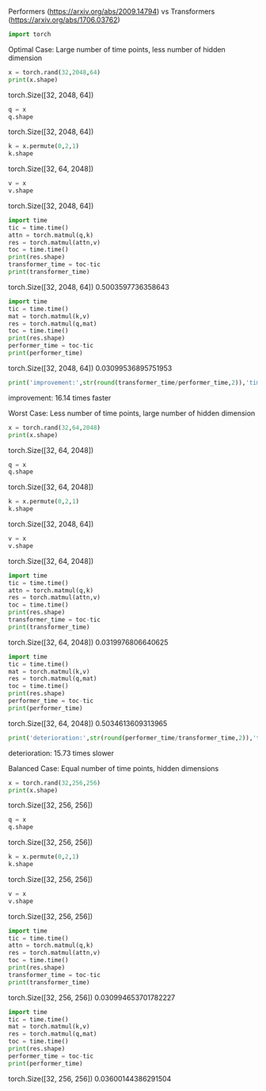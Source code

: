 Performers (https://arxiv.org/abs/2009.14794) vs Transformers (https://arxiv.org/abs/1706.03762)

```python
import torch
```
Optimal Case: Large number of time points, less number of hidden dimension


```python
x = torch.rand(32,2048,64)
print(x.shape)
```

torch.Size([32, 2048, 64])
    


```python
q = x
q.shape
```




torch.Size([32, 2048, 64])




```python
k = x.permute(0,2,1)
k.shape
```




torch.Size([32, 64, 2048])




```python
v = x
v.shape
```




torch.Size([32, 2048, 64])




```python
import time
tic = time.time()
attn = torch.matmul(q,k)
res = torch.matmul(attn,v)
toc = time.time()
print(res.shape)
transformer_time = toc-tic
print(transformer_time)
```

torch.Size([32, 2048, 64])
0.5003597736358643
    


```python
import time
tic = time.time()
mat = torch.matmul(k,v)
res = torch.matmul(q,mat)
toc = time.time()
print(res.shape)
performer_time = toc-tic
print(performer_time)
```

torch.Size([32, 2048, 64])
0.03099536895751953
    


```python
print('improvement:',str(round(transformer_time/performer_time,2)),'times faster')
```

improvement: 16.14 times faster
    

Worst Case: Less number of time points, large number of hidden dimension


```python
x = torch.rand(32,64,2048)
print(x.shape)
```

torch.Size([32, 64, 2048])
    


```python
q = x
q.shape
```



torch.Size([32, 64, 2048])




```python
k = x.permute(0,2,1)
k.shape
```




torch.Size([32, 2048, 64])




```python
v = x
v.shape
```




torch.Size([32, 64, 2048])




```python
import time
tic = time.time()
attn = torch.matmul(q,k)
res = torch.matmul(attn,v)
toc = time.time()
print(res.shape)
transformer_time = toc-tic
print(transformer_time)
```

torch.Size([32, 64, 2048])
0.0319976806640625
    


```python
import time
tic = time.time()
mat = torch.matmul(k,v)
res = torch.matmul(q,mat)
toc = time.time()
print(res.shape)
performer_time = toc-tic
print(performer_time)
```

torch.Size([32, 64, 2048])
0.5034613609313965
    


```python
print('deterioration:',str(round(performer_time/transformer_time,2)),'times slower')
```

deterioration: 15.73 times slower
    

Balanced Case: Equal number of time points, hidden dimensions


```python
x = torch.rand(32,256,256)
print(x.shape)
```

torch.Size([32, 256, 256])
    


```python
q = x
q.shape
```




torch.Size([32, 256, 256])




```python
k = x.permute(0,2,1)
k.shape
```




torch.Size([32, 256, 256])




```python
v = x
v.shape
```




torch.Size([32, 256, 256])




```python
import time
tic = time.time()
attn = torch.matmul(q,k)
res = torch.matmul(attn,v)
toc = time.time()
print(res.shape)
transformer_time = toc-tic
print(transformer_time)
```

torch.Size([32, 256, 256])
0.030994653701782227
    


```python
import time
tic = time.time()
mat = torch.matmul(k,v)
res = torch.matmul(q,mat)
toc = time.time()
print(res.shape)
performer_time = toc-tic
print(performer_time)
```

torch.Size([32, 256, 256])
0.03600144386291504
    
